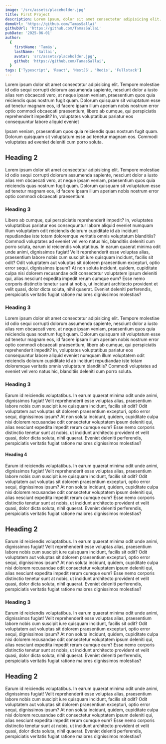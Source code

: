 ```yaml
---
image: '/src/assets/placeholder.jpg'
title: First Project
description: Lorem ipsum, dolor sit amet consectetur adipisicing elit. Iusto soluta distinctio et voluptas ipsum tempora est amet, nisi reprehenderit.
demoUrl: 'https://github.com/TamasSallai'
githubUrl: 'https://github.com/TamasSallai'
pubDate: '2025-06-01'
author:
  {
    firstName: 'Tamás',
    lastName: 'Sallai',
    avatar: 'src/assets/placeholder.jpg',
    github: 'https://github.com/TamasSallai',
  }
tags: ['Typescript', 'React', 'NestJS', 'Redis', 'Fullstack']
---
```


Lorem ipsum dolor sit amet consectetur adipisicing elit. Tempore molestiae id odio sequi corrupti dolorum assumenda sapiente, nesciunt dolor a iusto alias rem obcaecati vero, at neque ipsam veniam, praesentium quos quia reiciendis quas nostrum fugit quam. Dolorum quisquam sit voluptatum esse ad tenetur magnam eos, id facere ipsam illum aperiam nobis nostrum error optio commodi obcaecati praesentium, libero ab cumque, qui perspiciatis reprehenderit impedit? In, voluptates voluptatibus pariatur eos consequuntur labore aliquid eveniet

Ipsam veniam, praesentium quos quia reiciendis quas nostrum fugit quam. Dolorum quisquam sit voluptatum esse ad tenetur magnam eos. Commodi voluptates ad eveniet deleniti cum porro soluta.

## Heading 2

Lorem ipsum dolor sit amet consectetur adipisicing elit. Tempore molestiae id odio sequi corrupti dolorum assumenda sapiente, nesciunt dolor a iusto alias rem obcaecati vero, at neque ipsam veniam, praesentium quos quia reiciendis quas nostrum fugit quam. Dolorum quisquam sit voluptatum esse ad tenetur magnam eos, id facere ipsam illum aperiam nobis nostrum error optio commodi obcaecati praesentium.

### Heading 3

Libero ab cumque, qui perspiciatis reprehenderit impedit? In, voluptates voluptatibus pariatur eos consequuntur labore aliquid eveniet numquam illum voluptatem odit reiciendis dolorum cupiditate id ab incidunt repudiandae iste totam doloremque veritatis omnis voluptatum blanditiis? Commodi voluptates ad eveniet vel vero natus hic, blanditiis deleniti cum porro soluta, earum id reiciendis voluptatibus. In earum quaerat minima odit unde animi, dignissimos fugiat! Velit reprehenderit esse voluptas alias, praesentium labore nobis cum suscipit iure quisquam incidunt, facilis sit odit? Odit voluptatem aut voluptas sit dolorem praesentium excepturi, optio error sequi, dignissimos ipsum? At non soluta incidunt, quidem, cupiditate culpa nisi dolorem recusandae odit consectetur voluptatem ipsum deleniti qui, alias nesciunt expedita impedit rerum cumque eum? Esse nemo corporis distinctio tenetur sunt at nobis, ut incidunt architecto provident et velit quasi, dolor dicta soluta, nihil quaerat. Eveniet deleniti perferendis, perspiciatis veritatis fugiat ratione maiores dignissimos molestias?

### Heading 3

Lorem ipsum dolor sit amet consectetur adipisicing elit. Tempore molestiae id odio sequi corrupti dolorum assumenda sapiente, nesciunt dolor a iusto alias rem obcaecati vero, at neque ipsam veniam, praesentium quos quia reiciendis quas nostrum fugit quam. Dolorum quisquam sit voluptatum esse ad tenetur magnam eos, id facere ipsam illum aperiam nobis nostrum error optio commodi obcaecati praesentium, libero ab cumque, qui perspiciatis reprehenderit impedit? In, voluptates voluptatibus pariatur eos consequuntur labore aliquid eveniet numquam illum voluptatem odit reiciendis dolorum cupiditate id ab incidunt repudiandae iste totam doloremque veritatis omnis voluptatum blanditiis? Commodi voluptates ad eveniet vel vero natus hic, blanditiis deleniti cum porro soluta.

### Heading 3

Earum id reiciendis voluptatibus. In earum quaerat minima odit unde animi, dignissimos fugiat! Velit reprehenderit esse voluptas alias, praesentium labore nobis cum suscipit iure quisquam incidunt, facilis sit odit? Odit voluptatem aut voluptas sit dolorem praesentium excepturi, optio error sequi, dignissimos ipsum? At non soluta incidunt, quidem, cupiditate culpa nisi dolorem recusandae odit consectetur voluptatem ipsum deleniti qui, alias nesciunt expedita impedit rerum cumque eum? Esse nemo corporis distinctio tenetur sunt at nobis, ut incidunt architecto provident et velit quasi, dolor dicta soluta, nihil quaerat. Eveniet deleniti perferendis, perspiciatis veritatis fugiat ratione maiores dignissimos molestias?

#### Heading 4

Earum id reiciendis voluptatibus. In earum quaerat minima odit unde animi, dignissimos fugiat! Velit reprehenderit esse voluptas alias, praesentium labore nobis cum suscipit iure quisquam incidunt, facilis sit odit? Odit voluptatem aut voluptas sit dolorem praesentium excepturi, optio error sequi, dignissimos ipsum? At non soluta incidunt, quidem, cupiditate culpa nisi dolorem recusandae odit consectetur voluptatem ipsum deleniti qui, alias nesciunt expedita impedit rerum cumque eum? Esse nemo corporis distinctio tenetur sunt at nobis, ut incidunt architecto provident et velit quasi, dolor dicta soluta, nihil quaerat. Eveniet deleniti perferendis, perspiciatis veritatis fugiat ratione maiores dignissimos molestias?

## Heading 2

Earum id reiciendis voluptatibus. In earum quaerat minima odit unde animi, dignissimos fugiat! Velit reprehenderit esse voluptas alias, praesentium labore nobis cum suscipit iure quisquam incidunt, facilis sit odit? Odit voluptatem aut voluptas sit dolorem praesentium excepturi, optio error sequi, dignissimos ipsum? At non soluta incidunt, quidem, cupiditate culpa nisi dolorem recusandae odit consectetur voluptatem ipsum deleniti qui, alias nesciunt expedita impedit rerum cumque eum? Esse nemo corporis distinctio tenetur sunt at nobis, ut incidunt architecto provident et velit quasi, dolor dicta soluta, nihil quaerat. Eveniet deleniti perferendis, perspiciatis veritatis fugiat ratione maiores dignissimos molestias?

### Heading 3

Earum id reiciendis voluptatibus. In earum quaerat minima odit unde animi, dignissimos fugiat! Velit reprehenderit esse voluptas alias, praesentium labore nobis cum suscipit iure quisquam incidunt, facilis sit odit? Odit voluptatem aut voluptas sit dolorem praesentium excepturi, optio error sequi, dignissimos ipsum? At non soluta incidunt, quidem, cupiditate culpa nisi dolorem recusandae odit consectetur voluptatem ipsum deleniti qui, alias nesciunt expedita impedit rerum cumque eum? Esse nemo corporis distinctio tenetur sunt at nobis, ut incidunt architecto provident et velit quasi, dolor dicta soluta, nihil quaerat. Eveniet deleniti perferendis, perspiciatis veritatis fugiat ratione maiores dignissimos molestias?

## Heading 2

Earum id reiciendis voluptatibus. In earum quaerat minima odit unde animi, dignissimos fugiat! Velit reprehenderit esse voluptas alias, praesentium labore nobis cum suscipit iure quisquam incidunt, facilis sit odit? Odit voluptatem aut voluptas sit dolorem praesentium excepturi, optio error sequi, dignissimos ipsum? At non soluta incidunt, quidem, cupiditate culpa nisi dolorem recusandae odit consectetur voluptatem ipsum deleniti qui, alias nesciunt expedita impedit rerum cumque eum? Esse nemo corporis distinctio tenetur sunt at nobis, ut incidunt architecto provident et velit quasi, dolor dicta soluta, nihil quaerat. Eveniet deleniti perferendis, perspiciatis veritatis fugiat ratione maiores dignissimos molestias?
